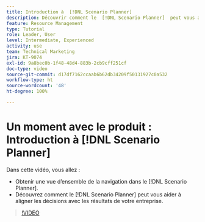 ```yaml
---
title: Introduction à  [!DNL Scenario Planner]
description: Découvrir comment le  [!DNL Scenario Planner]  peut vous aider à aligner vos décisions sur les résultats de votre entreprise. Découvrir comment naviguer [!DNL Scenario Planner].
feature: Resource Management
type: Tutorial
role: Leader, User
level: Intermediate, Experienced
activity: use
team: Technical Marketing
jira: KT-9074
exl-id: 9a8bec0b-1f48-48d4-883b-2cb9cff251cf
doc-type: video
source-git-commit: d17df7162ccaab6b62db34209f50131927c0a532
workflow-type: ht
source-wordcount: '48'
ht-degree: 100%

---
```


# Un moment avec le produit : Introduction à [!DNL Scenario Planner]

Dans cette vidéo, vous allez :

* Obtenir une vue d’ensemble de la navigation dans le [!DNL Scenario Planner].
* Découvrez comment le [!DNL Scenario Planner] peut vous aider à aligner les décisions avec les résultats de votre entreprise.

>[!VIDEO](https://video.tv.adobe.com/v/3414401/?quality=12&learn=on&enablevpops&captions=fre_fr)
